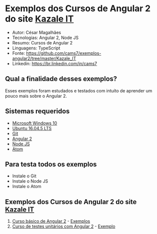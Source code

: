 Exemplos dos Cursos de Angular 2 do site [Kazale IT](http://kazale.com/)
========================
* Autor: César Magalhães
* Tecnologias: Angular 2, Node JS
* Resumo: Cursos de Angular 2
* Linguagens: TypeScript
* Fonte: <https://github.com/cams7/exemplos-angular2/tree/master/Kazale_IT>
* Linkedin: <https://br.linkedin.com/in/cams7>

Qual a finalidade desses exemplos?
-------------------
Esses exemplos foram estudados e testados com intuíto de aprender um pouco mais sobre o Angular 2.

Sistemas requeridos
-------------------
* [Microsoft Windows 10](https://www.microsoft.com/pt-br/software-download/windows10)
* [Ubuntu 16.04.5 LTS](http://releases.ubuntu.com/16.04/)
* [Git](https://git-scm.com/downloads)
* [Angular 2](https://angular.io/)
* [Node JS](https://nodejs.org/en/)
* [Atom](https://atom.io/)

Para testa todos os exemplos
-------------------
* Instale o Git
* Instale o Node JS
* Instale o Atom

Exemplos dos Cursos de Angular 2 do site [Kazale IT](http://kazale.com/)
-------------------
01. [Curso básico de Angular 2](http://kazale.com/curso-basico-angular-2/) - [Exemplos](https://github.com/cams7/exemplos-angular2/tree/master/Kazale_IT/basico)
02. [Curso de testes unitários com Angular 2](http://kazale.com/curso-testes-unitarios-angular-2/) - [Exemplo](https://github.com/cams7/exemplos-angular2/tree/master/Kazale_IT/testes-unitarios/kz-angular2-webpack-template)

